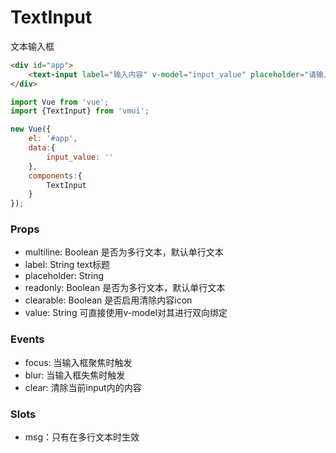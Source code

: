 TextInput
==================
文本输入框

```html
<div id="app">
    <text-input label="输入内容" v-model="input_value" placeholder="请输入手机号" />
</div>
```

```js
import Vue from 'vue';
import {TextInput} from 'vmui';

new Vue({
    el: '#app',
    data:{
        input_value: ''
    },
    components:{
        TextInput
    }
});
```

### Props

* multiline: Boolean 是否为多行文本，默认单行文本
* label: String text标题
* placeholder: String 
* readonly: Boolean 是否为多行文本，默认单行文本
* clearable: Boolean 是否启用清除内容icon
* value: String 可直接使用v-model对其进行双向绑定

### Events

* focus: 当输入框聚焦时触发
* blur: 当输入框失焦时触发
* clear: 清除当前input内的内容

### Slots

* msg：只有在多行文本时生效